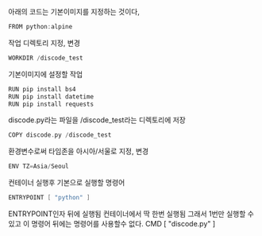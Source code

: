 아래의 코드는 기본이미지를 지정하는 것이다,
```go
FROM python:alpine
```
작업 디렉토리 지정, 변경
```go
WORKDIR /discode_test
```
기본이미지에 설정할 작업
```go
RUN pip install bs4
RUN pip install datetime
RUN pip install requests
```
discode.py라는 파일을 /discode_test라는 디렉토리에 저장 
```go
COPY discode.py /discode_test
```
환경변수로써 타임존을 아시아/서울로 지정, 변경
```go
ENV TZ=Asia/Seoul
```
컨테이너 실행후 기본으로 실행할 명령어
```go
ENTRYPOINT [ "python" ]
```
ENTRYPOINT인자 뒤에 실행됨
컨테이너에서 딱 한번 실행됨 그래서 1번만 실행할 수 있고 이 명령어 뒤에는 명령어를 사용할수 없다.
CMD [ "discode.py" ]
